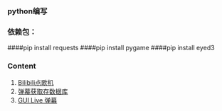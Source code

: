 ### python编写
### 依赖包：
####pip install requests
####pip install pygame
####pip install eyed3

### Content
1. [Bilibili点歌机](https://github.com/Mileber/bilibili-musicplayer/blob/master/main.py)
2. [弹幕获取存数据库](https://github.com/Mileber/bilibili-musicplayer/blob/master/danmu.py)
3. [GUI Live 弹幕](https://github.com/Mileber/bilibili-musicplayer/blob/master/live.py)
